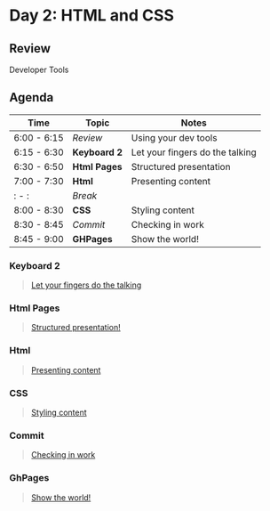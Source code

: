 Day 2: HTML and CSS
===

## Review

Developer Tools

## Agenda

Time | Topic | Notes
---|---|---
6:00 - 6:15    | _Review_       | Using your dev tools
6:15 - 6:30    | **Keyboard 2** | Let your fingers do the talking
6:30 - 6:50    | **Html Pages** | Structured presentation
7:00 - 7:30    | **Html**       | Presenting content
: - :          | _Break_        | 
8:00 - 8:30    | **CSS**        | Styling content
8:30 - 8:45    | _Commit_       | Checking in work
8:45 - 9:00    | **GHPages**    | Show the world!

### Keyboard 2

> [Let your fingers do the talking](keyboard.md)

### Html Pages

> [Structured presentation!](html-pages.md)

### Html

> [Presenting content](html.md)

### CSS

> [Styling content](css.md)

### Commit

> [Checking in work](../commit.md)

### GhPages

> [Show the world!](gh-pages.md)
